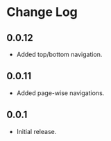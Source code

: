 # Change Log

## 0.0.12

- Added top/bottom navigation.

## 0.0.11

- Added page-wise navigations.

## 0.0.1

- Initial release.

